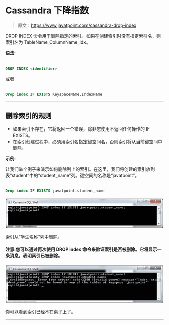 # Cassandra 下降指数

> 原文：<https://www.javatpoint.com/cassandra-drop-index>

DROP INDEX 命令用于删除指定的索引。如果在创建索引时没有指定索引名，则索引名为 TableName_ColumnName_idx。

**语法:**

```sql

DROP INDEX <identifier>

```

或者

```sql

Drop index IF EXISTS KeyspaceName.IndexName 

```

* * *

## 删除索引的规则

*   如果索引不存在，它将返回一个错误，除非您使用不返回任何操作的 IF EXISTS。
*   在索引创建过程中，必须用索引名指定键空间名，否则索引将从当前键空间中删除。

**示例:**

让我们举个例子来演示如何删除列上的索引。在这里，我们将创建的索引放到表“student”中的“student_name”列。键空间的名称是“javatpoint”。

```sql

Drop index IF EXISTS javatpoint.student_name 

```

![Cassandra Drop index 1](img/e9d51a7699e067951a25e29e1c6aa49d.png)

索引从“学生名称”列中删除。

#### 注意:您可以通过再次使用 DROP index 命令来验证索引是否被删除。它将显示一条消息，表明索引已被删除。

![Cassandra Drop index 2](img/8d85abb735c030fb0142eb086c6f48bf.png)

你可以看到索引已经不在桌子上了。

* * *
